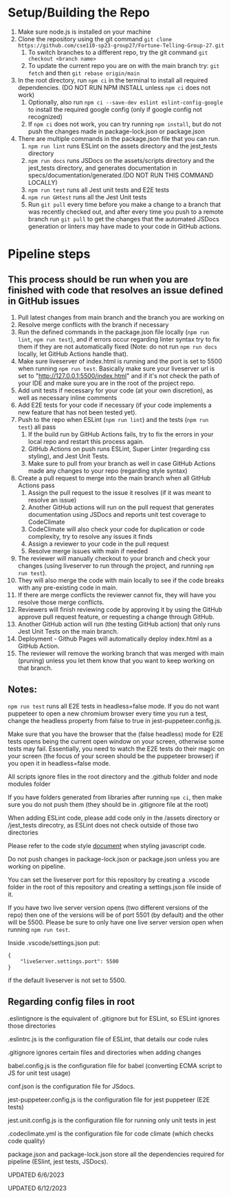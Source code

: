 # Setup/Building the Repo

1. Make sure node.js is installed on your machine
2. Clone the repository using the git command ```git clone https://github.com/cse110-sp23-group27/Fortune-Telling-Group-27.git```
   1. To switch branches to a different repo, try the git command ```git checkout <branch name>```
   2. To update the current repo you are on with the main branch try: ```git fetch``` and then ```git rebase origin/main```
3. In the root directory, run ```npm ci``` in the terminal to install all required dependencies. (DO NOT RUN NPM INSTALL unless `npm ci` does not work)
   1. Optionally, also run ```npm ci --save-dev eslint eslint-config-google``` to install the required google config (only if google config not recognized)
   2. If ```npm ci``` does not work, you can try running `npm install`, but do not push the changes made in package-lock.json or package.json
4. There are multiple commands in the package.json file that you can run.
   1. ```npm run lint``` runs ESLint on the assets directory and the jest_tests directory
   2. ```npm run docs``` runs JSDocs on the assets/scripts directory and the jest_tests directory, and generates documentation in specs/documentation/generated.(DO NOT RUN THIS COMMAND LOCALLY)
   3. ```npm run test``` runs all Jest unit tests and E2E tests
   4. ```npm run GHtest``` runs all the Jest Unit tests
   5. Run `git pull` every time before you make a change to a branch that was recently checked out, and after every time you push to a remote branch run `git pull` to get the changes that the automated JSDocs generation or linters may have made to your code in GitHub actions.

# Pipeline steps
## This process should be run when you are finished with code that resolves an issue defined in GitHub issues


1. Pull latest changes from main branch and the branch you are working on
2. Resolve merge conflicts with the branch if necessary
4. Run the defined commands in the package.json file locally (```npm run lint```, `npm run test`), and if errors occur regarding linter syntax try to fix them if they are not automatically fixed (Note: do not run ```npm run docs``` locally, let GitHub Actions handle that).
5. Make sure liveserver of index.html is running and the port is set to 5500 when running `npm run test`. Basically make sure your liveserver url is set to "http://127.0.0.1:5500/index.html" and if it's not check the path of your IDE and make sure you are in the root of the project repo.
6. Add unit tests if necessary for your code (at your own discretion), as well as necessary inline comments
7. Add E2E tests for your code if necessary (if your code implements a new feature that has not been tested yet).
8. Push to the repo when ESLint (`npm run lint`) and the tests (`npm run test`) all pass
   1. If the build run by GitHub Actions fails, try to fix the errors in your local repo and restart this process again.
   2. GitHub Actions on push runs ESLint, Super Linter (regarding css styling), and Jest Unit Tests.
   3. Make sure to pull from your branch as well in case GitHub Actions made any changes to your repo (regarding style syntax)
9. Create a pull request to merge into the main branch when all GitHub Actions pass
   1. Assign the pull request to the issue it resolves (if it was meant to resolve an issue)
   2. Another GitHub actions will run on the pull request that generates documentation using JSDocs and reports unit test coverage to CodeClimate 
   3. CodeClimate will also check your code for duplication or code complexity, try to resolve any issues it finds
   5. Assign a reviewer to your code in the pull request
   6. Resolve merge issues with main if needed
10. The reviewer will manually checkout to your branch and check your changes (using liveserver to run through the project, and running `npm run test`).
11. They will also merge the code with main locally to see if the code breaks with any pre-existing code in main.
12. If there are merge conflicts the reviewer cannot fix, they will have you resolve those merge conflicts.
13. Reviewers will finish reviewing code by approving it by using the GitHub approve pull request feature, or requesting a change through GitHub.
14. Another GitHub action will run (the testing GitHub action) that only runs Jest Unit Tests on the main branch.
15. Deployment - Github Pages will automatically deploy index.html as a GitHub Action.
16. The reviewer will remove the working branch that was merged with main (pruning) unless you let them know that you want to keep working on that branch.

## Notes:

`npm run test` runs all E2E tests in headless=false mode. If you do not want puppeteer to open a new chromium browser every time you run a test, change the headless property from false to true in jest-puppeteer.config.js.

Make sure that you have the browser that the (false headless) mode for E2E tests opens being the current open window on your screen, otherwise some tests may fail. Essentially, you need to watch the E2E tests do their magic on your screen (the focus of your screen should be the puppeteer browser) if you open it in headless=false mode. 

All scripts ignore files in the root directory and the .github folder and node modules folder

If you have folders generated from libraries after running `npm ci`, then make sure you do not push them (they should be in .gitignore file at the root)

When adding ESLint code, please add code only in the /assets directory or /jest_tests direcotry, as ESLint does not check outside of those two directories

Please refer to the code style [document](/specs/documentation/codestyle.md) when styling javascript code.

Do not push changes in package-lock.json or package.json unless you are working on pipeline.

You can set the liveserver port for this repository by creating a .vscode folder in the root of this repository and creating a settings.json file inside of it. 

If you have two live server version opens (two different versions of the repo) then one of the versions will be of port 5501 (by default) and the other will be 5500. Please be sure to only have one live server version open when running `npm run test`.

Inside .vscode/settings.json put:

```
{
    "liveServer.settings.port": 5500
}
```

if the default liveserver is not set to 5500.

## Regarding config files in root

.eslintignore is the equivalent of .gitignore but for ESLint, so ESLint ignores those directories

.eslintrc.js is the configuration file of ESLint, that details our code rules

.gitignore ignores certain files and directories when adding changes

babel.config.js is the configuration file for babel (converting ECMA script to JS for unit test usage)

conf.json is the configuration file for JSdocs.

jest-puppeteer.config.js is the configuration file for jest puppeteer (E2E tests)

jest.unit.config.js is the configuration file for running only unit tests in jest

.codeclimate.yml is the configuration file for code climate (which checks code quality)

package.json and package-lock.json store all the dependencies required for pipeline (ESlint, jest tests, JSDocs).

UPDATED 6/6/2023

UPDATED 6/12/2023
